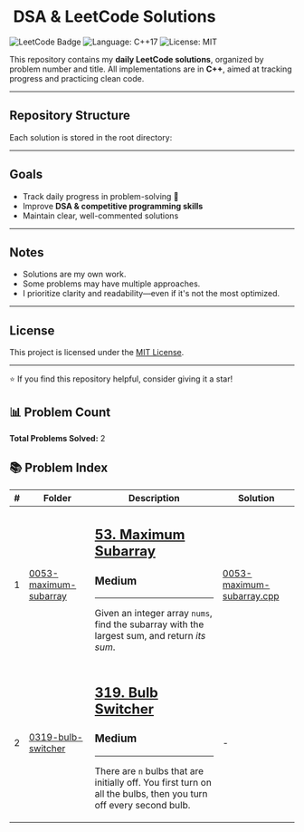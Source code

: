 # ​ DSA & LeetCode Solutions

![LeetCode Badge](https://img.shields.io/badge/LeetCode-Progress-orange?style=for-the-badge&logo=leetcode)
![Language: C++17](https://img.shields.io/badge/Language-C%2B%2B–17-blue?style=for-the-badge)
![License: MIT](https://img.shields.io/badge/License-MIT-green?style=for-the-badge)

This repository contains my **daily LeetCode solutions**, organized by problem number and title. All implementations are in **C++**, aimed at tracking progress and practicing clean code.

---

##  Repository Structure

Each solution is stored in the root directory:


---

##  Goals

- Track daily progress in problem-solving 💪  
- Improve **DSA & competitive programming skills**  
- Maintain clear, well-commented solutions

---

##  Notes

- Solutions are my own work.  
- Some problems may have multiple approaches.  
- I prioritize clarity and readability—even if it's not the most optimized.

---

##  License

This project is licensed under the [MIT License](LICENSE).

---

⭐ If you find this repository helpful, consider giving it a star!

<!-- AUTO-GEN: START (do not remove or edit this line) -->
## 📊 Problem Count
**Total Problems Solved:** 2

## 📚 Problem Index

| # | Folder | Description | Solution |
|---:|--------|-------------|----------|
| 1 | [0053-maximum-subarray](0053-maximum-subarray) | <h2><a href="https://leetcode.com/problems/maximum-subarray">53. Maximum Subarray</a></h2><h3>Medium</h3><hr><p>Given an integer array <code>nums</code>, find the <span data-keyword="subarray-nonempty">subarray</span> with the largest sum, and return <em>its sum</em>.</p> | [0053-maximum-subarray.cpp](0053-maximum-subarray/0053-maximum-subarray.cpp) |
| 2 | [0319-bulb-switcher](0319-bulb-switcher) | <h2><a href="https://leetcode.com/problems/bulb-switcher">319. Bulb Switcher</a></h2><h3>Medium</h3><hr><p>There are <code>n</code> bulbs that are initially off. You first turn on all the bulbs, then&nbsp;you turn off every second bulb.</p> | - |
<!-- AUTO-GEN: END -->
